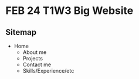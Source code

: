 # FEB 24 T1W3 Big Website

## Sitemap

- Home
    - About me
    - Projects
    - Contact me
    - Skills/Experience/etc
